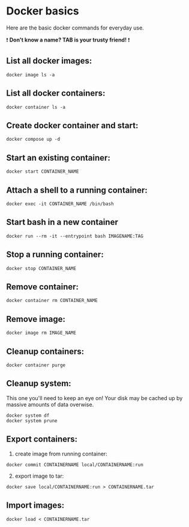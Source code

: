 # Docker basics

Here are the basic docker commands for everyday use.

❗ __Don't know a name? TAB is your trusty friend!__ ❗

List all docker images:
--

```
docker image ls -a
```

List all docker containers:
--

```
docker container ls -a
```

Create docker container and start:
--

```
docker compose up -d
```

Start an existing container:
--

```
docker start CONTAINER_NAME
```

Attach a shell to a running container:
--

```
docker exec -it CONTAINER_NAME /bin/bash
```

Start bash in a new container
---

```
docker run --rm -it --entrypoint bash IMAGENAME:TAG
```

Stop a running container:
--

```
docker stop CONTAINER_NAME
```

Remove container:
--

```
docker container rm CONTAINER_NAME
```

Remove image:
--

```
docker image rm IMAGE_NAME
```

Cleanup containers:
--

```
docker container purge
```

Cleanup system:
--

This one you'll need to keep an eye on! Your disk may be cached up by massive amounts of data overwise.

```
docker system df
docker system prune
```

Export containers:
--

1. create image from running container:

```
docker commit CONTAINERNAME local/CONTAINERNAME:run
```

2. export image to tar:

```
docker save local/CONTAINERNAME:run > CONTAINERNAME.tar
```

Import images:
--

```
docker load < CONTAINERNAME.tar
```